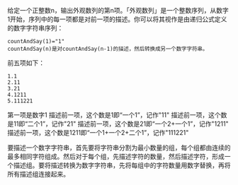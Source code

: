 给定一个正整数n，输出外观数列的第n项。「外观数列」是一个整数序列，从数字1开始，序列中的每一项都是对前一项的描述。你可以将其视作是由递归公式定义的数字字符串序列：

    countAndSay(1)="1"
    countAndSay(n)是对countAndSay(n-1)的描述，然后转换成另一个数字字符串。

前五项如下：

```
1.1
2.11
3.21
4.1211
5.111221
```

第一项是数字1
描述前一项，这个数是1即“一个1”，记作"11"
描述前一项，这个数是11即“二个1”，记作"21"
描述前一项，这个数是21即“一个2+一个1”，记作"1211"
描述前一项，这个数是1211即“一个1+一个2+二个1”，记作"111221"

要描述一个数字字符串，首先要将字符串分割为最小数量的组，每个组都由连续的最多相同字符组成。然后对于每个组，先描述字符的数量，然后描述字符，形成一个描述组。要将描述转换为数字字符串，先将每组中的字符数量用数字替换，再将所有描述组连接起来。